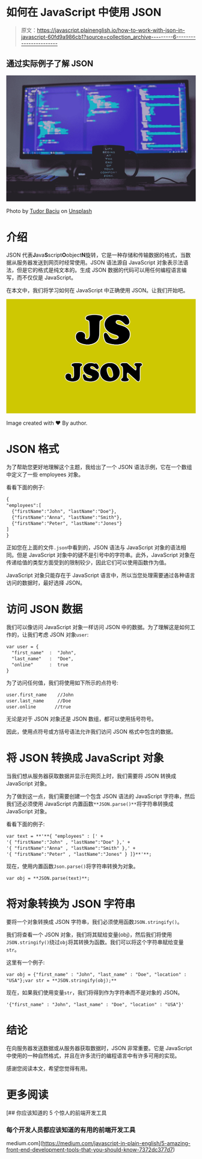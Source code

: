 # 如何在 JavaScript 中使用 JSON

> 原文：<https://javascript.plainenglish.io/how-to-work-with-json-in-javascript-60fd9a986cb1?source=collection_archive---------6----------------------->

## 通过实际例子了解 JSON

![](img/3579e1e12a637f646bfb4112b7ade05f.png)

Photo by [Tudor Baciu](https://unsplash.com/@baciutudor?utm_source=medium&utm_medium=referral) on [Unsplash](https://unsplash.com?utm_source=medium&utm_medium=referral)

# 介绍

JSON 代表**J**ava**S**script**O**object**N**旋转，它是一种存储和传输数据的格式，当数据从服务器发送到网页时经常使用。JSON 语法源自 JavaScript 对象表示法语法，但是它的格式是纯文本的。生成 JSON 数据的代码可以用任何编程语言编写，而不仅仅是 JavaScript。

在本文中，我们将学习如何在 JavaScript 中正确使用 JSON。让我们开始吧。

![](img/8be9f214a36d059337deee4a39c16b25.png)

Image created with ❤️️ By author.

# JSON 格式

为了帮助您更好地理解这个主题，我给出了一个 JSON 语法示例，它在一个数组中定义了一些 employees 对象。

看看下面的例子:

```
{
"employees":[
  {"firstName":"John", "lastName":"Doe"},
  {"firstName":"Anna", "lastName":"Smith"},
  {"firstName":"Peter", "lastName":"Jones"}
]
}
```

正如您在上面的文件`.json`中看到的，JSON 语法与 JavaScript 对象的语法相同。但是 JavaScript 对象中的键不是引号中的字符串。此外，JavaScript 对象在传递给值的类型方面受到的限制较少，因此它们可以使用函数作为值。

JavaScript 对象只能存在于 JavaScript 语言中，所以当您处理需要通过各种语言访问的数据时，最好选择 JSON。

# 访问 JSON 数据

我们可以像访问 JavaScript 对象一样访问 JSON 中的数据。为了理解这是如何工作的，让我们考虑 JSON 对象`user`:

```
var user = {
  "first_name"  :  "John",
  "last_name"   :  "Doe",
  "online"      :  true
}
```

为了访问任何值，我们将使用如下所示的点符号:

```
user.first_name    //John
user.last_name     //Doe
user.online       //true
```

无论是对于 JSON 对象还是 JSON 数组，都可以使用括号符号。

因此，使用点符号或方括号语法允许我们访问 JSON 格式中包含的数据。

# 将 JSON 转换成 JavaScript 对象

当我们想从服务器获取数据并显示在网页上时，我们需要将 JSON 转换成 JavaScript 对象。

为了做到这一点，我们需要创建一个包含 JSON 语法的 JavaScript 字符串，然后我们还必须使用 JavaScript 内置函数`**JSON.parse()**`将字符串转换成 JavaScript 对象。

看看下面的例子:

```
var text = **'**{ "employees" : [' +
'{ "firstName":"John" , "lastName":"Doe" },' +
'{ "firstName":"Anna" , "lastName":"Smith" },' +
'{ "firstName":"Peter" , "lastName":"Jones" } ]}**'**;
```

现在，使用内置函数`Json.parse()`将字符串转换为对象。

```
var obj = **JSON.parse(text)**;
```

# 将对象转换为 JSON 字符串

要将一个对象转换成 JSON 字符串，我们必须使用函数`JSON.stringify()`。

我们将查看一个 JSON 对象，我们将其赋给变量(obj)，然后我们将使用`JSON.stringify()`绕过`obj`将其转换为函数。我们可以将这个字符串赋给变量`str`。

这里有一个例子:

```
var obj = {"first_name" : "John", "last_name" : "Doe", "location" : "USA"};var str = **JSON.stringify(obj);**
```

现在，如果我们使用变量`str`，我们将得到作为字符串而不是对象的 JSON。

```
'{"first_name" : "John", "last_name" : "Doe", "location" : "USA"}'
```

# 结论

在向服务器发送数据或从服务器获取数据时，JSON 非常重要。它是 JavaScript 中使用的一种自然格式，并且在许多流行的编程语言中有许多可用的实现。

感谢您阅读本文，希望您觉得有用。

# 更多阅读

[](https://medium.com/javascript-in-plain-english/5-amazing-front-end-development-tools-that-you-should-know-7372dc377d7) [## 你应该知道的 5 个惊人的前端开发工具

### 每个开发人员都应该知道的有用的前端开发工具

medium.com](https://medium.com/javascript-in-plain-english/5-amazing-front-end-development-tools-that-you-should-know-7372dc377d7)